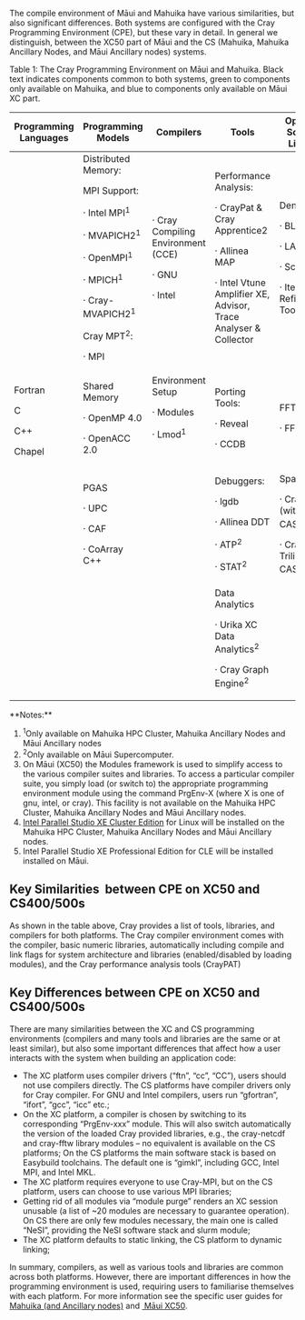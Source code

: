The compile environment of Māui and Mahuika have various similarities,
but also significant differences. Both systems are configured with the
Cray Programming Environment (CPE), but these vary in detail. In general
we distinguish, between the XC50 part of Māui and the CS (Mahuika,
Mahuika Ancillary Nodes, and Māui Ancillary nodes) systems.

<span class="wysiwyg-font-size-small">Table 1: The Cray Programming
Environment on Māui and Mahuika. Black text indicates components common
to both systems, green to components only available on Mahuika, and blue
to components only available on Māui XC part.  
</span>

<table class="table table-striped table-bordered">
<thead>
<tr>
<th>
Programming Languages

</th>
<th>
Programming Models

</th>
<th>
Compilers

</th>
<th>
Tools

</th>
<th>
Optimised Scientific Libraries

</th>
<th>
I/O Libraries

</th>
</tr>
</thead>
<tbody>
<tr>
<td rowspan="4">
Fortran

C

C++

Chapel

</td>
<td>
Distributed Memory:

MPI Support:

<span class="wysiwyg-color-green120">· Intel MPI<sup>1</sup></span>

<span class="wysiwyg-color-green120">· </span><span
class="wysiwyg-color-green120">MVAPICH2<sup>1</sup></span>

<span class="wysiwyg-color-green120">· OpenMPI<sup>1</sup></span>

<span class="wysiwyg-color-green120">· MPICH<sup>1</sup></span>

<span class="wysiwyg-color-green120">· Cray-MVAPICH2<sup>1</sup></span> 

<span class="wysiwyg-color-blue80">Cray MPT<sup>2</sup>:</span>

<span class="wysiwyg-color-blue80">· MPI</span>

</td>
<td>
· Cray Compiling Environment (CCE)

· GNU

· Intel

</td>
<td>
Performance Analysis:

· CrayPat & Cray Apprentice2

· Allinea MAP

· Intel Vtune Amplifier XE, Advisor, <span
class="wysiwyg-color-green120">Trace Analyser & Collector</span>

</td>
<td>
Dense:

· BLAS

· LAPACK

· ScaLAPACK

· Iterative Refinement Tool

</td>
<td rowspan="4">
<span class="wysiwyg-color-blue80">NetCDF<sup>2</sup></span>

<span class="wysiwyg-color-blue80">HDF<sup>2</sup></span>

</td>
</tr>
<tr>
<td>
Shared Memory

· OpenMP 4.0

· OpenACC 2.0

</td>
<td>
Environment Setup

· Modules

<span class="wysiwyg-color-green120">· Lmod<sup>1</sup></span>

 

</td>
<td>
Porting Tools:

· Reveal

· CCDB

</td>
<td>
FFT:

· FFTW

</td>
</tr>
<tr>
<td>
PGAS

· UPC

· CAF

· CoArray C++

</td>
<td>
 

</td>
<td>
Debuggers:

· lgdb

· Allinea DDT

<span class="wysiwyg-color-blue80">· ATP<sup>2</sup></span>

<span class="wysiwyg-color-blue80">· STAT<sup>2</sup></span>

</td>
<td>
<span class="wysiwyg-color-blue80">Sparse:</span>

<span class="wysiwyg-color-blue80">· Cray PETSc (with
CASK)<sup>2</sup></span>

<span class="wysiwyg-color-blue80">· Cray Trilinos (with
CASK)<sup>2</sup></span>

</td>
</tr>
<tr>
<td>
 

</td>
<td>
 

</td>
<td>
Data Analytics

<span class="wysiwyg-color-blue80">· Urika XC Data
Analytics<sup>2</sup></span>

<span class="wysiwyg-color-blue80">· Cray Graph
Engine<sup>2</sup></span>

</td>
<td>
 

</td>
</tr>
</tbody>
</table>
**Notes:**

1.  <span class="wysiwyg-color-green120"><sup>1</sup>Only available on
    Mahuika HPC Cluster, Mahuika Ancillary Nodes and Māui Ancillary
    nodes</span>
2.  <span class="wysiwyg-color-blue80"><sup>2</sup>Only available on
    Māui Supercomputer.</span>
3.  On Māui (XC50) the Modules framework is used to simplify access to
    the various compiler suites and libraries. To access a particular
    compiler suite, you simply load (or switch to) the appropriate
    programming environment module using the command PrgEnv-X (where X
    is one of gnu, intel, or cray). This facility is not available on
    the Mahuika HPC Cluster, Mahuika Ancillary Nodes and Māui Ancillary
    nodes.
4.  [Intel Parallel Studio XE Cluster
    Edition](https://software.intel.com/en-us/node/685016) for Linux
    will be installed on the Mahuika HPC Cluster, Mahuika Ancillary
    Nodes and Māui Ancillary nodes.
5.  Intel Parallel Studio XE Professional Edition for CLE will be
    installed installed on Māui.

## Key Similarities  between CPE on XC50 and CS400/500s

As shown in the table above, Cray provides a list of tools, libraries,
and compilers for both platforms. The Cray compiler environment comes
with the compiler, basic numeric libraries, automatically including
compile and link flags for system architecture and libraries
(enabled/disabled by loading modules), and the Cray performance analysis
tools (CrayPAT)

## Key Differences between CPE on XC50 and CS400/500s

There are many similarities between the XC and CS programming
environments (compilers and many tools and libraries are the same or at
least similar), but also some important differences that affect how a
user interacts with the system when building an application code:

-   The XC platform uses compiler drivers (“ftn”, “cc”, “CC”), users
    should not use compilers directly. The CS platforms have compiler
    drivers only for Cray compiler. For GNU and Intel compilers, users
    run “gfortran”, “ifort”, “gcc”, “icc” etc.;
-   On the XC platform, a compiler is chosen by switching to its
    corresponding “PrgEnv-xxx” module. This will also switch
    automatically the version of the loaded Cray provided libraries,
    e.g., the cray-netcdf and cray-fftw library modules – no equivalent
    is available on the CS platforms; On the CS platforms the main
    software stack is based on Easybuild toolchains. The default one is
    “gimkl”, including GCC, Intel MPI, and Intel MKL.
-   The XC platform requires everyone to use Cray-MPI, but on the CS
    platform, users can choose to use various MPI libraries;
-   Getting rid of all modules via “module purge” renders an XC session
    unusable (a list of ~20 modules are necessary to guarantee
    operation). On CS there are only few modules necessary, the main one
    is called “NeSI”, providing the NeSI software stack and slurm
    module;
-   The XC platform defaults to static linking, the CS platform to
    dynamic linking;

In summary, compilers, as well as various tools and libraries are common
across both platforms. However, there are important differences in how
the programming environment is used, requiring users to familiarise
themselves with each platform. For more information see the specific
user guides for [Mahuika (and Ancillary
nodes)](https://nesi.github.io/hpc_training/lessons/maui-and-mahuika/building-code-mahuika)
and [ Māui
XC50](https://nesi.github.io/hpc_training/lessons/maui-and-mahuika/building-code-maui).

 

 

 

 

 

